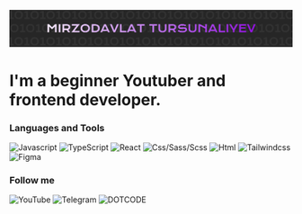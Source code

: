 [![header](https://github.com/dotcodenet/dotcodenet/blob/main/assets/header.png)](https://www.youtube.com/@dotcodenet)

# I'm a beginner Youtuber and frontend developer.

### Languages and Tools

![Javascript](https://img.shields.io/badge/-JavaScript-210d29?style=for-the-badge&logo=javascript)
![TypeScript](https://img.shields.io/badge/-TypeScript-210d29?style=for-the-badge&logo=typescript)
![React](https://img.shields.io/badge/-React-210d29?style=for-the-badge&logo=react)
![Css/Sass/Scss](https://img.shields.io/badge/-Css/Sass/Scss-210d29?style=for-the-badge&logo=sass)
![Html](https://img.shields.io/badge/-Html-210d29?style=for-the-badge&logo=icon)
![Tailwindcss](https://img.shields.io/badge/-Tailwindcss-210d29?style=for-the-badge&logo=tailwindcss)
![Figma](https://img.shields.io/badge/-Figma-210d29?style=for-the-badge&logo=figma)

### Follow me

![YouTube](https://img.shields.io/badge/-YouTube-210d29?style=for-the-badge&logo=youtube&logoColor=red)
![Telegram](https://img.shields.io/badge/-Telegram-210d29?style=for-the-badge&logo=telegram)
![DOTCODE](https://img.shields.io/badge/-DOTCODE_(channel)-210d29?style=for-the-badge&logo=telegram)